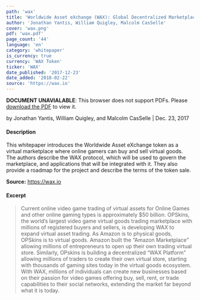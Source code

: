 ```yaml
---
path: 'wax'
title: 'Worldwide Asset eXchange (WAX): Global Decentralized Marketplace for Video Game Virtual Assets'
author: 'Jonathan Yantis, William Quigley, Malcolm CasSelle'
cover: 'wax.png'
pdf: 'wax.pdf'
page_count: '44'
language: 'en'
category: 'whitepaper'
is_currency: true
currency: 'WAX Token'
ticker: 'WAX'
date_published: '2017-12-23'
date_added: '2018-02-22'
source: 'https://wax.io'
---
```


<object class="pdf_embed" data="/assets/pdf/wax.pdf" type="application/pdf" width="100%" height="100%">
   <p><b>DOCUMENT UNAVIALABLE</b>: This browser does not support PDFs. Please <a href="/assets/pdf/wax.pdf">download the PDF</a> to view it.</p>
</object>

by Jonathan Yantis, William Quigley, and Malcolm CasSelle | Dec. 23, 2017

#### Description
This whitepaper introduces the Worldwide Asset eXchange token as a virtual marketplace where online gamers can buy and sell virtual goods. The authors describe the WAX protocol, which will be used to govern the marketplace, and applications that will be integrated with it. They also provide a roadmap for the project and describe the terms of the token sale.

**Source:** https://wax.io

#### Excerpt
> Current online video game trading of virtual assets for Online Games and other online gaming types is approximately $50 billion. OPSkins, the world’s largest video game virtual goods trading marketplace with millions of registered buyers and sellers, is developing WAX to expand virtual asset trading. As Amazon is to physical goods, OPSkins is to virtual goods. Amazon built the “Amazon Marketplace” allowing millions of entrepreneurs to open up their own trading virtual store. Similarly, OPskins is building a decentralized “WAX Platform” allowing millions of traders to create their own virtual store, starting with thousands of gaming sites today in the virtual goods ecosystem. With WAX, millions of individuals can create new businesses based on their passion for video games offering buy, sell, rent, or trade capabilities to their social networks, extending the market far beyond what it is today.
